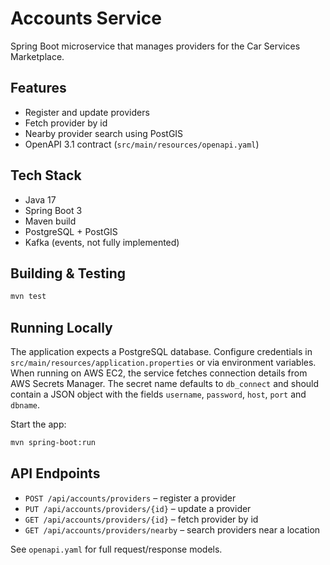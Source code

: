 # Accounts Service

Spring Boot microservice that manages providers for the Car Services Marketplace.

## Features

- Register and update providers
- Fetch provider by id
- Nearby provider search using PostGIS
- OpenAPI 3.1 contract (`src/main/resources/openapi.yaml`)

## Tech Stack

- Java 17
- Spring Boot 3
- Maven build
- PostgreSQL + PostGIS
- Kafka (events, not fully implemented)

## Building & Testing

```bash
mvn test
```

## Running Locally

The application expects a PostgreSQL database. Configure credentials in
`src/main/resources/application.properties` or via environment variables.
When running on AWS EC2, the service fetches connection details from AWS
Secrets Manager. The secret name defaults to `db_connect` and should contain a
JSON object with the fields `username`, `password`, `host`, `port` and
`dbname`.

Start the app:

```bash
mvn spring-boot:run
```

## API Endpoints

- `POST /api/accounts/providers` – register a provider
- `PUT /api/accounts/providers/{id}` – update a provider
- `GET /api/accounts/providers/{id}` – fetch provider by id
- `GET /api/accounts/providers/nearby` – search providers near a location

See `openapi.yaml` for full request/response models.
